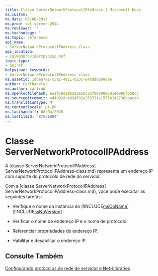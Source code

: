 ```yaml
---
title: Classe ServerNetworkProtocolIPAddress | Microsoft Docs
ms.custom: ''
ms.date: 03/06/2017
ms.prod: sql-server-2014
ms.reviewer: ''
ms.technology: ''
ms.topic: reference
api_name:
- ServerNetworkProtocolIPAddress Class
api_location:
- sqlmgmproviderxpsp2up.mof
topic_type:
- apiref
helpviewer_keywords:
- ServerNetworkProtocolIPAddress class
ms.assetid: 1dbea791-c5a2-4911-b23c-64bddd860dae
author: CarlRabeler
ms.author: carlrab
ms.openlocfilehash: 6a1f50e106ad2e5b326f698089691ee996f058cc
ms.sourcegitcommit: ad4d92dce894592a259721a1571b1d8736abacdb
ms.translationtype: MT
ms.contentlocale: pt-BR
ms.lasthandoff: 08/04/2020
ms.locfileid: "87571884"
---
```

# <a name="servernetworkprotocolipaddress-class"></a>Classe ServerNetworkProtocolIPAddress
  A [classe ServerNetworkProtocolIPAddress] ServerNetworkProtocolIPAddress-class.md) representa um endereço IP com suporte do protocolo de rede do servidor.  
  
 Com a [classe ServerNetworkProtocolIPAddress] ServerNetworkProtocolIPAddress-class.md), você pode executar as seguintes tarefas:  
  
-   Verifique o nome da instância do [!INCLUDE[msCoName](../../../includes/msconame-md.md)] [!INCLUDE[ssNoVersion](../../../includes/ssnoversion-md.md)] .  
  
-   Verificar o nome de endereço IP e o nome de protocolo.  
  
-   Referenciar propriedades do endereço IP.  
  
-   Habilitar e desabilitar o endereço IP.  
  
## <a name="see-also"></a>Consulte Também  
 [Configurando protocolos de rede de servidor e Net-Libraries](https://msdn.microsoft.com/library/ms177485\(v=sql.100\).aspx)  
  
  
